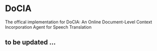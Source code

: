 # DoCIA

The offical implementation for DoCIA: An Online Document-Level Context Incorporation Agent for Speech Translation

## to be updated ...
